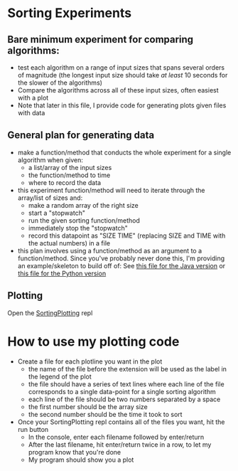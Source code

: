 # Sorting Experiments

## Bare minimum experiment for comparing algorithms:
* test each algorithm on a range of input sizes that spans several orders of magnitude (the longest input size should take *at least* 10 seconds for the slower of the algorithms)
* Compare the algorithms across all of these input sizes, often easiest with a plot
* Note that later in this file, I provide code for generating plots given files with data
## General plan for generating data
* make a function/method that conducts the whole experiment for a single algorithm when given:
  - a list/array of the input sizes
  - the function/method to time
  - where to record the data
* this experiment function/method will need to iterate through the array/list of sizes and:
  - make a random array of the right size
  - start a "stopwatch"
  - run the given sorting function/method
  - immediately stop the "stopwatch"
  - record this datapoint as "SIZE TIME" (replacing SIZE and TIME with the actual numbers) in a file
* this plan involves using a function/method as an argument to a function/method. Since you've probably never done this, I'm providing an example/skeleton to build off of: See [this file for the Java version](JavaTestingExample.md)  or [this file for the Python version](PythonTestingExample.md)


## Plotting
Open the [SortingPlotting](https://replit.com/team/Algos-Block3-2223/SortingPlotting) repl
# How to use my plotting code
* Create a file for each plotline you want in the plot
  * the name of the file before the extension will be used as the label in the legend of the plot
  * the file should have a series of text lines where each line of the file corresponds to a single data-point for a single sorting algorithm
  * each line of the file should be two numbers separated by a space
  * the first number should be the array size
  * the second number should be the time it took to sort
* Once your SortingPlotting repl contains all of the files you want, hit the run button
  * In the console, enter each filename followed by enter/return
  * After the last filename, hit enter/return twice in a row, to let my program know that you're done
  * My program should show you a plot